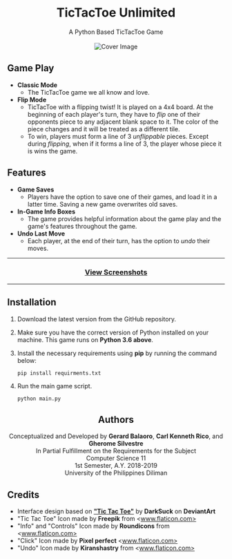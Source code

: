 <h1 align="center">TicTacToe Unlimited</h1>

<p align="center">
    A Python Based TicTacToe Game<br><br>
    <img src="https://gerardbalaoro.github.io/TicTacToe/assets/title.png" alt="Cover Image">
</p>


## Game Play

- **Classic Mode**
    - The TicTacToe game we all know and love.
- **Flip Mode**
    - TicTacToe with a flipping twist! It is played on a 4x4 board. At the beginning of each player's turn, they have to *flip* one of their opponents piece to any adjacent blank space to it. The color of the piece changes and it will be treated as a different tile.
    - To win, players must form a line of 3 *unflippable* pieces. Except during *flipping*, when if it forms a line of 3, the player whose piece it is wins the game.


## Features

- **Game Saves**
    - Players have the option to save one of their games, and load it in a latter time. Saving a new game overwrites old saves.
- **In-Game Info Boxes**
    - The game provides helpful information about the game play and the game's features throughout the game.
- **Undo Last Move**
    - Each player, at the end of their turn, has the option to *undo* their moves.


<hr>
<h3 align="center"><a href="https://gerardbalaoro.github.io/TicTacToe/screens">View Screenshots</a></h3>
<hr>


## Installation

1. Download the latest version from the GitHub repository.
2. Make sure you have the correct version of Python installed on your machine. This game runs on **Python 3.6 above**.
3. Install the necessary requirements using **pip** by running the command below:

    ```
    pip install requirments.txt
    ```

4. Run the main game script.

    ```
    python main.py
    ```


<h2 align="center">Authors</h2>

<p align="center">
    Conceptualized and Developed by <b>Gerard Balaoro</b>, <b>Carl Kenneth Rico</b>, and <b>Gherome Silvestre</b><br>
    In Partial Fulfillment on the Requirements for the Subject<br>
    Computer Science 11<br>
    1st Semester, A.Y. 2018-2019<br>
    University of the Philippines Diliman
</p>


## Credits

- Interface design based on **["Tic Tac Toe"](https://www.deviantart.com/darksuck/art/Tic-Tac-Toe-PSD-612417028)** by **DarkSuck** on **DeviantArt**
- "Tic Tac Toe" Icon made by **Freepik** from <www.flaticon.com>
- "Info" and "Controls" Icon made by **Roundicons** from <www.flaticon.com>
- "Click" Icon made by **Pixel perfect** <www.flaticon.com>
- "Undo" Icon made by **Kiranshastry** from <www.flaticon.com>
